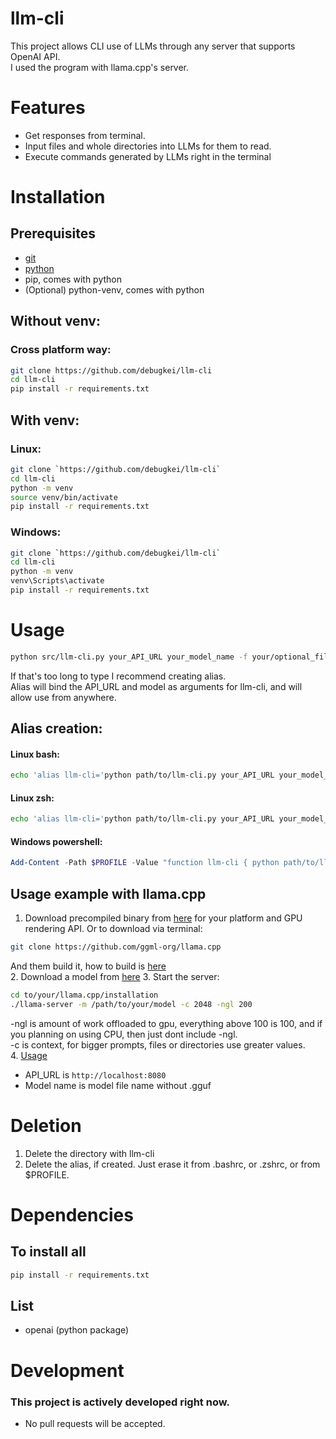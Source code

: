 # llm-cli
This project allows CLI use of LLMs through any server that supports OpenAI API.  
I used the program with llama.cpp's server.  

# Features
* Get responses from terminal.
* Input files and whole directories into LLMs for them to read.
* Execute commands generated by LLMs right in the terminal

# Installation
## Prerequisites
* [git](https://git-scm.com/)
* [python](https://www.python.org/)
* pip, comes with python
* (Optional) python-venv, comes with python

## Without venv:
### Cross platform way:
```sh
git clone https://github.com/debugkei/llm-cli
cd llm-cli
pip install -r requirements.txt
```
## With venv:
### Linux:
```sh
git clone `https://github.com/debugkei/llm-cli`  
cd llm-cli  
python -m venv  
source venv/bin/activate  
pip install -r requirements.txt  
```
### Windows:
```sh
git clone `https://github.com/debugkei/llm-cli`  
cd llm-cli  
python -m venv  
venv\Scripts\activate  
pip install -r requirements.txt  
```

# Usage
```sh
python src/llm-cli.py your_API_URL your_model_name -f your/optional_file -d your/optional_dir your prompt  
```
If that's too long to type I recommend creating alias.  
Alias will bind the API_URL and model as arguments for llm-cli, and will allow use from anywhere.  
## Alias creation:
#### Linux bash:
```bash
echo 'alias llm-cli='python path/to/llm-cli.py your_API_URL your_model_name'' >> ~/.bashrc  
```

#### Linux zsh:
```zsh
echo 'alias llm-cli='python path/to/llm-cli.py your_API_URL your_model_name'' >> ~/.zshrc  
```

#### Windows powershell:
```powershell
Add-Content -Path $PROFILE -Value "function llm-cli { python path/to/llm-cli.py your_API_URL your_model_name }"  
```

## Usage example with llama.cpp
1. Download precompiled binary from [here](https://github.com/ggml-org/llama.cpp/releases) for your platform and GPU rendering API.
  Or to download via terminal:
  ```sh
  git clone https://github.com/ggml-org/llama.cpp
  ```
  And them build it, how to build is [here](https://github.com/ggml-org/llama.cpp#building-the-project)  
2. Download a model from [here](https://huggingface.co/)
3. Start the server:
```sh
cd to/your/llama.cpp/installation  
./llama-server -m /path/to/your/model -c 2048 -ngl 200  
```
-ngl is amount of work offloaded to gpu, everything above 100 is 100, and if you planning on using CPU, then just dont include -ngl.  
-c is context, for bigger prompts, files or directories use greater values.  
4. [Usage](#usage)
  * API_URL is `http://localhost:8080`
  * Model name is model file name without .gguf

# Deletion
1. Delete the directory with llm-cli
2. Delete the alias, if created. Just erase it from .bashrc, or .zshrc, or from $PROFILE.

# Dependencies
## To install all
```sh
pip install -r requirements.txt  
```
## List
* openai (python package)

# Development
### This project is actively developed right now.
* No pull requests will be accepted.
